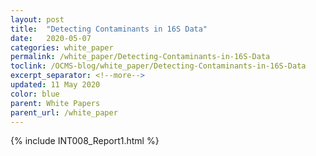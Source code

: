 ```yaml
---
layout: post
title:  "Detecting Contaminants in 16S Data"
date:   2020-05-07
categories: white_paper
permalink: /white_paper/Detecting-Contaminants-in-16S-Data
toclink: /OCMS-blog/white_paper/Detecting-Contaminants-in-16S-Data
excerpt_separator: <!--more-->
updated: 11 May 2020
color: blue
parent: White Papers
parent_url: /white_paper
---
```


{% include INT008_Report1.html %}
